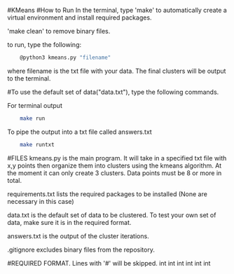 #KMeans
#How to Run
In the terminal, type 'make' to  automatically create a virtual environment and install required packages.

'make clean' to remove binary files.

to run, type the following:

```bash
	@python3 kmeans.py "filename"
```
where filename is the txt file with your data. The final clusters will be output to the terminal.

#To use the default set of data("data.txt"), type the following commands.

For terminal output
```bash
	make run
```

To pipe the output into a txt file called answers.txt
```bash
	make runtxt
```

#FILES
kmeans.py is the main program. It will take in a specified txt file with x,y points then organize them into clusters using the kmeans algorithm. At the moment it can only create 3 clusters. Data points must be 8 or more in total. 

requirements.txt lists the required packages to be installed (None are necessary in this case)

data.txt is the default set of data to be clustered. To test your own set of data, make sure it is in the required format.

answers.txt is the output of the cluster iterations.

.gitignore excludes binary files from the repository.

#REQUIRED FORMAT.
Lines with '#' will be skipped.
int int
int int
int int
